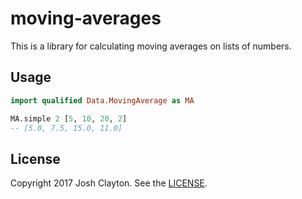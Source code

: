 # moving-averages

This is a library for calculating moving averages on lists of numbers.

## Usage

```haskell
import qualified Data.MovingAverage as MA

MA.simple 2 [5, 10, 20, 2]
-- [5.0, 7.5, 15.0, 11.0]
```

## License

Copyright 2017 Josh Clayton. See the [LICENSE](LICENSE).
